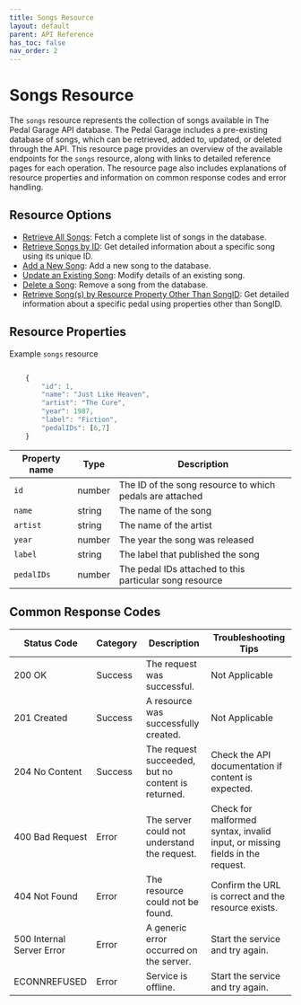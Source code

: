 ```yaml
---
title: Songs Resource
layout: default
parent: API Reference
has_toc: false
nav_order: 2
---
```


# Songs Resource

The `songs` resource represents the collection of songs available in The Pedal Garage API database. The Pedal Garage includes a pre-existing database of songs, which can be retrieved, added to, updated, or deleted through the API. This resource page provides an overview of the available endpoints for the `songs` resource, along with links to detailed reference pages for each operation. The resource page also includes explanations of resource properties and information on common response codes and error handling.

## Resource Options

* [Retrieve All Songs](pg-reference-get-all-songs.md): Fetch a complete list of songs in the database.
* [Retrieve Songs by ID](pg-reference-get-song-by-id.md): Get detailed information about a specific song using its unique ID.
* [Add a New Song](pg-reference-add-songs.md): Add a new song to the database.
* [Update an Existing Song](pg-reference-updating-songs.md): Modify details of an existing song.
* [Delete a Song](pg-reference-deleting-songs.md): Remove a song from the database.
* [Retrieve Song(s) by Resource Property Other Than SongID](pg-reference-get-song-by-resource-property.md): Get detailed information about a specific pedal using properties other than SongID.

## Resource Properties

Example `songs` resource

```js

    {
        "id": 1, 
        "name": "Just Like Heaven",
        "artist": "The Cure",
        "year": 1987,
        "label": "Fiction", 
        "pedalIDs": [6,7]
    }
```

| Property name | Type | Description |
| ------------- | ----------- | ----------- |
| `id` | number | The ID of the song resource to which pedals are attached |
| `name` | string | The name of the song |
| `artist` | string | The name of the artist |
| `year` | number | The year the song was released |
| `label` | string | The label that published the song |
| `pedalIDs` | number | The pedal IDs attached to this particular song resource |

## Common Response Codes

| Status Code      | Category       | Description | Troubleshooting Tips |
|------------------|----------------|-------------|----------------------|
| 200 OK           | Success        | The request was successful. | Not Applicable |
| 201 Created      | Success        | A resource was successfully created. | Not Applicable |
| 204 No Content   | Success        | The request succeeded, but no content is returned. | Check the API documentation if content is expected. |
| 400 Bad Request  | Error   | The server could not understand the request. | Check for malformed syntax, invalid input, or missing fields in the request. |
| 404 Not Found    | Error   | The resource could not be found. | Confirm the URL is correct and the resource exists. |
| 500 Internal Server Error | Error | A generic error occurred on the server. | Start the service and try again. |
| ECONNREFUSED | Error | Service is offline. | Start the service and try again. |
